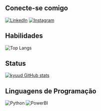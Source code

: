 
## Conecte-se comigo
[![LinkedIn](https://img.shields.io/badge/LinkedIn-000?style=for-the-badge&logo=linkedin&logoColor=0E76A8)](https://www.linkedin.com/in/wallysonbatista)
[![Instagram](https://img.shields.io/badge/-Instagram-000?style=for-the-badge&logo=Instagram)](https://www.instagram.com/wkyuud/)



## Habilidades
![Top Langs](https://github-readme-stats.vercel.app/api/top-langs/?username=kyuud&layout=compact)


## Status
[![kyuud GitHub stats](https://github-readme-stats.vercel.app/api?username=kyuud&show_icons=true&theme=transparent)](https://github.com/anuraghazra/github-readme-stats)


## Linguagens de Programação
![Python](https://img.shields.io/badge/Python-000?style=for-the-badge&logo=python)
![PowerBI](https://img.shields.io/badge/PowerBI-002?style=for-the-badge&logo=powerbi)

<!--
**kyuud/kyuud** is a ✨ _special_ ✨ repository because its `README.md` (this file) appears on your GitHub profile.

Here are some ideas to get you started:

- 🔭 I’m currently working on ...
- 🌱 I’m currently learning ...
- 👯 I’m looking to collaborate on ...
- 🤔 I’m looking for help with ...
- 💬 Ask me about ...
- 📫 How to reach me: ...
- 😄 Pronouns: ...
- ⚡ Fun fact: ...
-->
